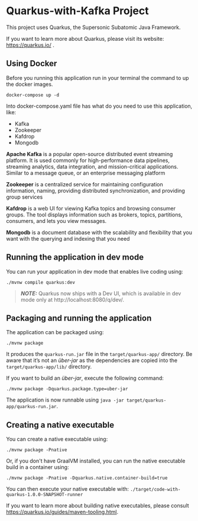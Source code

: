 # Quarkus-with-Kafka Project

This project uses Quarkus, the Supersonic Subatomic Java Framework.

If you want to learn more about Quarkus, please visit its website: https://quarkus.io/ .

## Using Docker
Before you running this application run in your terminal the command to up the docker images.
```shell script
docker-compose up -d
```
Into docker-compose.yaml file has what do you need to use this application, like:
- Kafka
- Zookeeper
- Kafdrop
- Mongodb

**Apache Kafka** is a popular open-source distributed event streaming platform. It is used commonly for high-performance data pipelines, streaming analytics, data integration, and mission-critical applications. Similar to a message queue, or an enterprise messaging platform

**Zookeeper** is a centralized service for maintaining configuration information, naming, providing distributed synchronization, and providing group services

**Kafdrop** is a web UI for viewing Kafka topics and browsing consumer groups. The tool displays information such as brokers, topics, partitions, consumers, and lets you view messages.

**Mongodb** is a document database with the scalability and flexibility that you want with the querying and indexing that you need

## Running the application in dev mode

You can run your application in dev mode that enables live coding using:
```shell script
./mvnw compile quarkus:dev
```

> **_NOTE:_**  Quarkus now ships with a Dev UI, which is available in dev mode only at http://localhost:8080/q/dev/.

## Packaging and running the application

The application can be packaged using:
```shell script
./mvnw package
```
It produces the `quarkus-run.jar` file in the `target/quarkus-app/` directory.
Be aware that it’s not an _über-jar_ as the dependencies are copied into the `target/quarkus-app/lib/` directory.

If you want to build an _über-jar_, execute the following command:
```shell script
./mvnw package -Dquarkus.package.type=uber-jar
```

The application is now runnable using `java -jar target/quarkus-app/quarkus-run.jar`.

## Creating a native executable

You can create a native executable using: 
```shell script
./mvnw package -Pnative
```

Or, if you don't have GraalVM installed, you can run the native executable build in a container using: 
```shell script
./mvnw package -Pnative -Dquarkus.native.container-build=true
```

You can then execute your native executable with: `./target/code-with-quarkus-1.0.0-SNAPSHOT-runner`

If you want to learn more about building native executables, please consult https://quarkus.io/guides/maven-tooling.html.